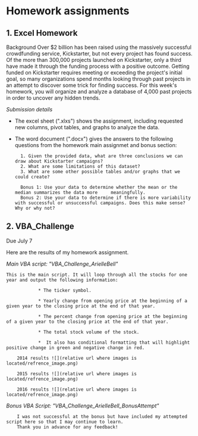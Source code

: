# Homework assignments 


## 1. Excel Homework 

Background 
Over $2 billion has been raised using the massively successful crowdfunding service, Kickstarter, but not every project has found success. Of the more than 300,000 projects launched on Kickstarter, only a third have made it through the funding process with a positive outcome.
Getting funded on Kickstarter requires meeting or exceeding the project's initial goal, so many organizations spend months looking through past projects in an attempt to discover some trick for finding success. For this week's homework, you will organize and analyze a database of 4,000 past projects in order to uncover any hidden trends.

*Submission details* 

* The excel sheet (".xlxs") shows the assignment, including requested new columns, pivot tables, and graphs to analyze the data. 

* The word document (".docx") gives the answers to the following questions from the homework main assignmet and bonus section:  

        1. Given the provided data, what are three conclusions we can draw about Kickstarter campaigns?
        2. What are some limitations of this dataset?
        3. What are some other possible tables and/or graphs that we could create?

        Bonus 1: Use your data to determine whether the mean or the median summarizes the data more     meaningfully.
        Bonus 2: Use your data to determine if there is more variability with successful or unsuccessful campaigns. Does this make sense? Why or why not?
    
## 2. VBA_Challenge 
Due July 7 

Here are the results of my homework assignment. 

*Main VBA script: "VBA_Challenge_ArielleBell"*

    This is the main script. It will loop through all the stocks for one year and output the following information:

                * The ticker symbol.

                * Yearly change from opening price at the beginning of a given year to the closing price at the end of that year.

                * The percent change from opening price at the beginning of a given year to the closing price at the end of that year.

                * The total stock volume of the stock.

                *  It also has conditional formatting that will highlight positive change in green and negative change in red.

        2014 results ![](relative url where images is located/refrence_image.png)

        2015 results ![](relative url where images is located/refrence_image.png)

        2016 results ![](relative url where images is located/refrence_image.png)

*Bonus VBA Script: "VBA_Challenge_ArielleBell_BonusAttempt"*

        I was not successful at the bonus but have included my attempted script here so that I may continue to learn. 
        Thank you in advance for any feedback!

